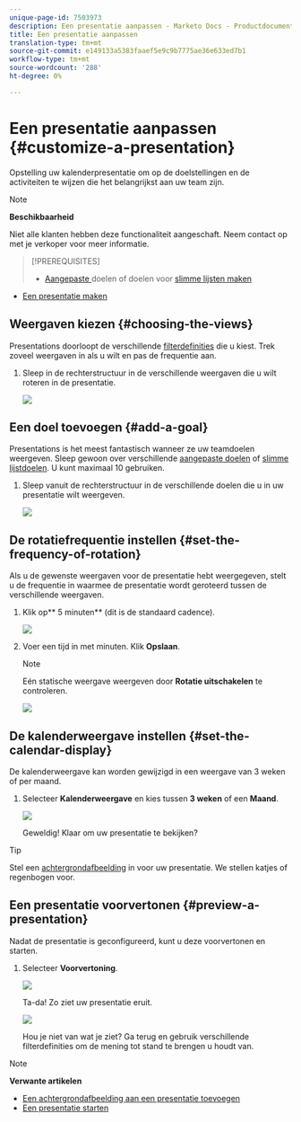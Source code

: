 ```yaml
---
unique-page-id: 7503973
description: Een presentatie aanpassen - Marketo Docs - Productdocumentatie
title: Een presentatie aanpassen
translation-type: tm+mt
source-git-commit: e149133a5383faaef5e9c9b7775ae36e633ed7b1
workflow-type: tm+mt
source-wordcount: '288'
ht-degree: 0%

---
```



# Een presentatie aanpassen {#customize-a-presentation}

Opstelling uw kalenderpresentatie om op de doelstellingen en de activiteiten te wijzen die het belangrijkst aan uw team zijn.

>[!NOTE]
>
>**Beschikbaarheid**
>
>Niet alle klanten hebben deze functionaliteit aangeschaft. Neem contact op met je verkoper voor meer informatie.

>[!PREREQUISITES]
>
>* [Aangepaste ](create-a-custom-goal.md) doelen of doelen voor  [slimme lijsten maken](create-a-smart-list-goal.md)
   >
   >
* [Een presentatie maken](create-a-presentation.md)

>



## Weergaven kiezen {#choosing-the-views}

Presentations doorloopt de verschillende [filterdefinities](../../../../product-docs/core-marketo-concepts/marketing-calendar/working-with-the-calendar/filtering-the-marketing-calendar.md) die u kiest. Trek zoveel weergaven in als u wilt en pas de frequentie aan.

1. Sleep in de rechterstructuur in de verschillende weergaven die u wilt roteren in de presentatie.

   ![](assets/image2015-3-18-13-3a6-3a10.png)

## Een doel toevoegen {#add-a-goal}

Presentations is het meest fantastisch wanneer ze uw teamdoelen weergeven. Sleep gewoon over verschillende [aangepaste doelen](create-a-custom-goal.md) of [slimme lijstdoelen](create-a-smart-list-goal.md). U kunt maximaal 10 gebruiken.

1. Sleep vanuit de rechterstructuur in de verschillende doelen die u in uw presentatie wilt weergeven.

   ![](assets/image2015-3-24-14-3a23-3a26.png)

## De rotatiefrequentie instellen {#set-the-frequency-of-rotation}

Als u de gewenste weergaven voor de presentatie hebt weergegeven, stelt u de frequentie in waarmee de presentatie wordt geroteerd tussen de verschillende weergaven.

1. Klik op** 5 minuten** (dit is de standaard cadence).

   ![](assets/image2015-3-18-13-3a17-3a29.png)

1. Voer een tijd in met minuten. Klik **Opslaan**.

   >[!NOTE]
   >
   >Eén statische weergave weergeven door **Rotatie uitschakelen** te controleren.

   ![](assets/image2015-3-18-13-3a22-3a18.png)

## De kalenderweergave instellen {#set-the-calendar-display}

De kalenderweergave kan worden gewijzigd in een weergave van 3 weken of per maand.

1. Selecteer **Kalenderweergave** en kies tussen **3 weken** of een **Maand**.

   ![](assets/image2015-3-18-13-3a27-3a37.png)

   Geweldig! Klaar om uw presentatie te bekijken?

>[!TIP]
>
>Stel een [achtergrondafbeelding](add-a-background-image-to-a-presentation.md) in voor uw presentatie. We stellen katjes of regenbogen voor.

## Een presentatie voorvertonen {#preview-a-presentation}

Nadat de presentatie is geconfigureerd, kunt u deze voorvertonen en starten.

1. Selecteer **Voorvertoning**.

   ![](assets/image2015-3-18-13-3a37-3a55.png)

   Ta-da! Zo ziet uw presentatie eruit.

   ![](assets/image2015-3-24-14-3a29-3a29.png)

   Hou je niet van wat je ziet? Ga terug en gebruik verschillende filterdefinities om de mening tot stand te brengen u houdt van.

>[!NOTE]
>
>**Verwante artikelen**
>
>* [Een achtergrondafbeelding aan een presentatie toevoegen](add-a-background-image-to-a-presentation.md)
>* [Een presentatie starten](launch-a-presentation.md)

>



